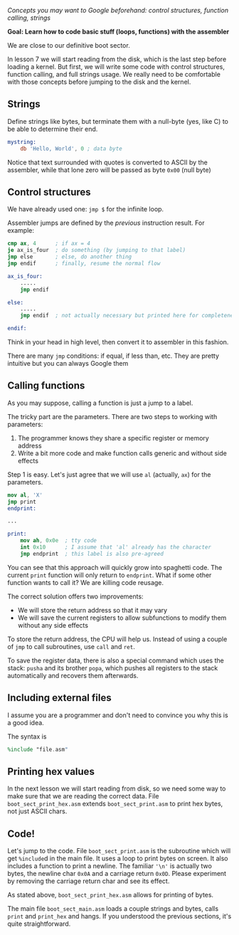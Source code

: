 *Concepts you may want to Google beforehand: control structures,
function calling, strings*

**Goal: Learn how to code basic stuff (loops, functions) with the assembler**

We are close to our definitive boot sector.

In lesson 7 we will start reading from the disk, which is the last step before
loading a kernel. But first, we will write some code with control structures,
function calling, and full strings usage. We really need to be comfortable with
those concepts before jumping to the disk and the kernel.


Strings
-------

Define strings like bytes, but terminate them with a null-byte (yes, like C)
to be able to determine their end.

```nasm
mystring:
    db 'Hello, World', 0 ; data byte
```

Notice that text surrounded with quotes is converted to ASCII by the assembler,
while that lone zero will be passed as byte `0x00` (null byte)


Control structures
------------------

We have already used one: `jmp $` for the infinite loop.

Assembler jumps are defined by the *previous* instruction result. For example:

```nasm
cmp ax, 4      ; if ax = 4
je ax_is_four  ; do something (by jumping to that label)
jmp else       ; else, do another thing
jmp endif      ; finally, resume the normal flow

ax_is_four:
    .....
    jmp endif

else:
    .....
    jmp endif  ; not actually necessary but printed here for completeness

endif:
```

Think in your head in high level, then convert it to assembler in this fashion.

There are many `jmp` conditions: if equal, if less than, etc. They are pretty 
intuitive but you can always Google them


Calling functions
-----------------

As you may suppose, calling a function is just a jump to a label.

The tricky part are the parameters. There are two steps to working with parameters:

1. The programmer knows they share a specific register or memory address
2. Write a bit more code and make function calls generic and without side effects

Step 1 is easy. Let's just agree that we will use `al` (actually, `ax`) for the parameters.

```nasm
mov al, 'X'
jmp print
endprint:

...

print:
    mov ah, 0x0e  ; tty code
    int 0x10      ; I assume that 'al' already has the character
    jmp endprint  ; this label is also pre-agreed
```

You can see that this approach will quickly grow into spaghetti code. The current
`print` function will only return to `endprint`. What if some other function
wants to call it? We are killing code reusage.

The correct solution offers two improvements:

- We will store the return address so that it may vary
- We will save the current registers to allow subfunctions to modify them
  without any side effects

To store the return address, the CPU will help us. Instead of using a couple of
`jmp` to call subroutines, use `call` and `ret`.

To save the register data, there is also a special command which uses the stack: `pusha`
and its brother `popa`, which pushes all registers to the stack automatically and
recovers them afterwards.


Including external files
------------------------

I assume you are a programmer and don't need to convince you why this is
a good idea.

The syntax is
```nasm
%include "file.asm"
```


Printing hex values
-------------------

In the next lesson we will start reading from disk, so we need some way
to make sure that we are reading the correct data. File `boot_sect_print_hex.asm`
extends `boot_sect_print.asm` to print hex bytes, not just ASCII chars.


Code! 
-----

Let's jump to the code. File `boot_sect_print.asm` is the subroutine which will
get `%include`d in the main file. It uses a loop to print bytes on screen.
It also includes a function to print a newline. The familiar `'\n'` is
actually two bytes, the newline char `0x0A` and a carriage return `0x0D`. Please
experiment by removing the carriage return char and see its effect.

As stated above, `boot_sect_print_hex.asm` allows for printing of bytes.

The main file `boot_sect_main.asm` loads a couple strings and bytes,
calls `print` and `print_hex` and hangs. If you understood
the previous sections, it's quite straightforward.
